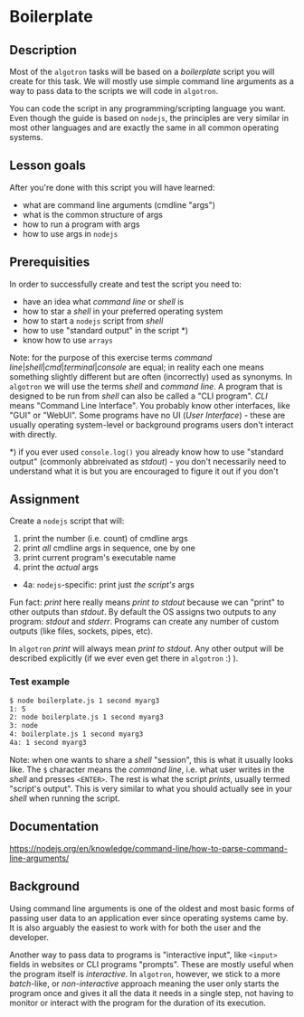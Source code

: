 # Boilerplate

## Description

Most of the `algotron` tasks will be based on a _boilerplate_ script
you will create for this task. We will mostly use simple command line
arguments as a way to pass data to the scripts we will code in `algotron`.

You can code the script in any programming/scripting language you want.
Even though the guide is based on `nodejs`, the principles are very
similar in most other languages and are exactly the same in all common
operating systems.


## Lesson goals

After you're done with this script you will have learned:

  - what are command line arguments (cmdline "args")
  - what is the common structure of args
  - how to run a program with args
  - how to use args in `nodejs`

## Prerequisities

In order to successfully create and test the script you need to:

  - have an idea what _command line_ or _shell_ is
  - how to star a _shell_ in your preferred operating system
  - how to start a `nodejs` script from _shell_
  - how to use "standard output" in the script *)
  - know how to use `arrays`

Note: for the purpose of this exercise terms _command line_|_shell_|_cmd_|_terminal_|_console_
are equal; in reality each one means something slightly different but are often (incorrectly)
used as synonyms. In `algotron` we will use the terms _shell_ and _command line_. A program
that is designed to be run from _shell_ can also be called a "CLI program". _CLI_ means "Command
Line Interface". You probably know other interfaces, like "GUI" or "WebUI". Some programs
have no UI (_User Interface_) - these are usually operating system-level or background programs
users don't interact with directly.

*) if you ever used `console.log()` you already know how to use "standard output" (commonly
abbreivated as _stdout_) - you don't necessarily need to understand what it is but you
are encouraged to figure it out if you don't

## Assignment

Create a `nodejs` script that will:

1. print the number (i.e. count) of cmdline args
2. print *all* cmdline args in sequence, one by one
3. print current program's executable name
4. print the *actual* args
  - 4a: `nodejs`-specific: print just *the script's* args

Fun fact: _print_ here really means _print to stdout_ because we can "print" to other outputs than _stdout_.
By default the OS assigns two outputs to any program: _stdout_ and _stderr_. Programs can create any number
of custom outputs (like files, sockets, pipes, etc).

In `algotron` _print_ will always mean _print to stdout_. Any other output will be described explicitly (if
we ever even get there in `algotron` :) ).

### Test example
```bash
$ node boilerplate.js 1 second myarg3
1: 5
2: node boilerplate.js 1 second myarg3
3: node
4: boilerplate.js 1 second myarg3
4a: 1 second myarg3
```

Note: when one wants to share a _shell_ "session", this is what it usually looks like.
The `$` character means the _command line_, i.e. what user writes in the _shell_ and
presses `<ENTER>`. The rest is what the script _prints_, usually termed "script's output".
This is very similar to what you should actually see in your _shell_ when running the
script.

## Documentation

https://nodejs.org/en/knowledge/command-line/how-to-parse-command-line-arguments/

## Background

Using command line arguments is one of the oldest and most basic forms of passing user data to
an application ever since operating systems came by. It is also arguably the easiest to work
with for both the user and the developer.

Another way to pass data to programs is "interactive input", like `<input>` fields in websites
or CLI programs "prompts". These are mostly useful when the program itself is _interactive_.
In `algotron`, however, we stick to a more _batch_-like, or _non-interactive_ approach meaning
the user only starts the program once and gives it all the data it needs in a single step,
not having to monitor or interact with the program for the duration of its execution.
